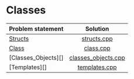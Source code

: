 # Classes

|          Problem statement          |               Solution                |
|:------------------------------------|:-------------------------------------:|
| [Structs][]                         | [structs.cpp][]                       |
| [Class][]                           | [class.cpp][]                         |
| [Classes_Objects][]                 | [classes_objects.cpp][]               |
| [Templates][]                       | [templates.cpp][]               |



[Structs]:                         https://www.hackerrank.com/challenges/c-tutorial-struct
[Class]:                           https://www.hackerrank.com/challenges/c-tutorial-class
[classes_objects.cpp]:             https://www.hackerrank.com/challenges/classes-objects
[templates.cpp]:                   https://www.hackerrank.com/challenges/c-class-templates

[structs.cpp]:                       structs.cpp
[class.cpp]:                         class.cpp
[classes_objects.cpp]:               classes_objects.cpp
[templates.cpp]:                     templates.cpp  
